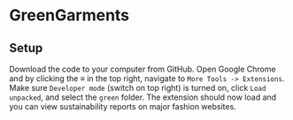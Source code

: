 # GreenGarments

## Setup

Download the code to your computer from GitHub. Open Google Chrome and by clicking the ≡ in the top right, navigate to `More Tools -> Extensions`.
Make sure `Developer mode` (switch on top right) is turned on, click `Load unpacked`, and select the `green` folder. The extension should now load and you can view sustainability reports on major fashion websites.
